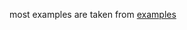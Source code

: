 
most examples are taken from 
[examples](https://github.com/prisma/prisma-examples/tree/latest/typescript)
